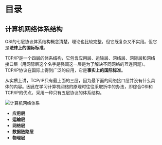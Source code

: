 # 目录

## 计算机网络体系结构

OSI的七层协议体系结构概念清楚，理论也比较完整，但它既复杂又不实用。但它是**法律上的国际标准**。

TCP/IP是一个四层的体系结构，它包含应用层、运输层、网络层、网际层和网络接口层（用网际层这个名字是强调这一层是为了解决不同网络的互连问题）。TCP/IP协议在国际上得到广泛的应用，它是**事实上的国际标准**。

从实质上讲，TCP/IP只有最上面的三层，因为最下面的网络接口层并没有什么具体的内容。因此在学习计算机网络的原理时往往采取折中的办法，即综合OSI和TCP/IP的优点，采用一种只有五层协议的体系结构。

![计算机网络体系](https://note.youdao.com/yws/api/personal/file/WEBdf3bc32edd8761a10cd56505e6ee3d16?method=download&shareKey=a701c96981e013bccb43b48d437818d2)

- **应用层**
- **运输层**
- **网络层**
- **数据链路层**
- **物理层**

